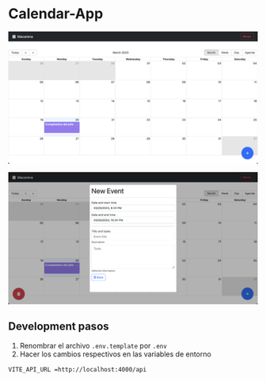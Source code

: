 # Calendar-App

![calendarApp](src/img/calendarapp.png)


![calendarApp](src/img/modal.png)

## Development pasos

1. Renombrar el archivo `.env.template` por `.env`
2. Hacer los cambios respectivos en las variables de entorno

```
VITE_API_URL =http://localhost:4000/api

```
